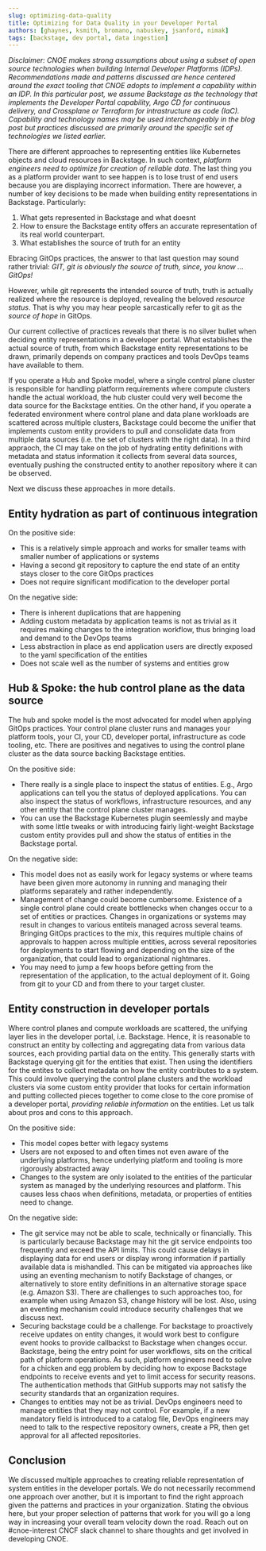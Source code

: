 ```yaml
---
slug: optimizing-data-quality
title: Optimizing for Data Quality in your Developer Portal
authors: [ghaynes, ksmith, bromano, nabuskey, jsanford, nimak]
tags: [backstage, dev portal, data ingestion]
---
```

*Disclaimer: CNOE makes strong assumptions about using a subset of open source technologies when building Internal Developer Platforms (IDPs). Recommendations made and patterns discussed are hence centered around the exact tooling that CNOE adopts to implement a capability within an IDP. In this particular post, we assume Backstage as the technology that implements the Developer Portal capability, Argo CD for continuous delivery, and Crossplane or Terraform for intrastructure as code (IaC). Capability and technology names may be used interchangeably in the blog post but practices discussed are primarily around the specific set of technologies we listed earlier.*

There are different approaches to representing entities like Kubernetes objects and cloud resources in Backstage. In such context, *platform engineers need to optimize for creation of reliable data*. The last thing you as a platform provider want to see happen is to lose trust of end users because you are displaying incorrect information. There are however, a number of key decisions to be made when building entity representations in Backstage. Particularly:

1. What gets represented in Backstage and what doesnt
2. How to ensure the Backstage entity offers an accurate representation of its real world counterpart.
3. What establishes the source of truth for an entity

Ebracing GitOps practices, the answer to that last question may sound rather trivial: *GIT, git is obviously the source of truth, since, you know ... GitOps!*

However, while git represents the intended source of truth, truth is actually realized where the resource is deployed, revealing the beloved *resource status*. That is why you may hear people sarcastically refer to git as the *source of hope* in GitOps.

Our current collective of practices reveals that there is no silver bullet when deciding entity representations in a developer portal. What establishes the actual source of truth, from which Backstage entity representations to be drawn, primarily depends on company practices and tools DevOps teams have available to them.

If you operate a Hub and Spoke model, where a single control plane cluster is responsible for handling platform requirements where compute clusters handle the actual workload, the hub cluster could very well become the data source for the Backstage entities. On the other hand, if you operate a federated environment where control plane and data plane workloads are scattered across multiple clusters, Backstage could become the unifier that implements custom entity providers to pull and consolidate data from multiple data sources (i.e. the set of clusters with the right data). In a third appraoch, the CI may take on the job of hydrating entity definitions with metadata and status information it collects from several data sources, eventually pushing the constructed entity to another repository where it can be observed.

Next we discuss these approaches in more details.

## Entity hydration as part of continuous integration

On the positive side:

* This is a relatively simple approach and works for smaller teams with smaller number of applications or systems
* Having a second git repository to capture the end state of an entity stays closer to the core GitOps practices
* Does not require significant modification to the developer portal

On the negative side:

* There is inherent duplications that are happening
* Adding custom metadata by application teams is not as trivial as it requires making changes to the integration workflow, thus bringing load and demand to the DevOps teams
* Less abstraction in place as end application users are directly exposed to the yaml specification of the entities
* Does not scale well as the number of systems and entities grow

## Hub & Spoke: the hub control plane as the data source

The hub and spoke model is the most advocated for model when applying GitOps practices. Your control plane cluster runs and manages your platform tools, your CI, your CD, developer portal, infrastructure as code tooling, etc. There are positives and negatives to using the control plane cluster as the data source backing Backstage entities.

On the positive side:

* There really is a single place to inspect the status of entities. E.g., Argo applications can tell you the status of deployed applications. You can also inspect the status of workflows, infrastructure resources, and any other entity that the control plane cluster manages.
* You can use the Backstage Kubernetes plugin seemlessly and maybe with some little tweaks or with introducing fairly light-weight Backstage custom entity provides pull and show the status of entities in the Backstage portal.

On the negative side:

* This model does not as easily work for legacy systems or where teams have been given more autonomy in running and managing their platforms separately and rather independently.
* Management of change could become cumbersome. Existence of a single control plane could create bottlenecks when changes occur to a set of entities or practices. Changes in organizations or systems may result in changes to various entiteis managed across several teams. Bringing GitOps practices to the mix, this requires multiple chains of approvals to happen across multiple entities, across several repositories for deployments to start flowing and depending on the size of the organization, that could lead to organizational nightmares.
* You may need to jump a few hoops before getting from the representation of the application, to the actual deployment of it. Going from git to your CD and from there to your target cluster.

## Entity construction in developer portals

Where control planes and compute workloads are scattered, the unifying layer lies in the developer portal, i.e. Backstage. Hence, it is reasonable to construct an entity by collecting and aggregating data from various data sources, each providing partial data on the entity. This generally starts with Backstage querying git for the entities that exist. Then using the identifiers for the entites to collect metadata on how the entity contributes to a system. This could involve querying the control plane clusters and the workload clusters via some custom entity provider that looks for certain information and putting collected pieces together to come close to the core promise of a developer portal, *providing reliable information* on the entities. Let us talk about pros and cons to this approach.

On the positive side:

* This model copes better with legacy systems
* Users are not exposed to and often times not even aware of the underlying platforms, hence underlying platform and tooling is more rigorously abstracted away
* Changes to the system are only isolated to the entities of the particular system as managed by the underlying resources and platform. This causes less chaos when definitions, metadata, or properties of entities need to change.

On the negative side:

* The git service may not be able to scale, technically or financially.  This is particularly because Backstage may hit the git service endpoints too frequently and exceed the API limits. This could cause delays in displaying data for end users or display wrong information if partially available data is mishandled. This can be mitigated via approaches like using an eventing mechanism to notify Backstage of changes, or alternatively to store entity definitions in an alternative storage space (e.g. Amazon S3). There are challenges to such approaches too, for example when using Amazon S3, change history will be lost. Also, using an eventing mechanism could introduce security challenges that we discuss next.
* Securing backstage could be a challenge. For backstage to proactively receive updates on entity changes, it would work best to configure event hooks to provide callbackst to Backstage when changes occur. Backstage, being the entry point for user workflows, sits on the critical path of platform operations. As such, platform engineers need to solve for a chicken and egg problem by deciding how to expose Backstage endpoints to receive events and yet to limit access for security reasons. The authentication methods that GitHub supports may not satisfy the security standards that an organization requires.
* Changes to entities may not be as trivial. DevOps engineers need to manage entities that they may not control. For example, if a new mandatory field is introduced to a catalog file, DevOps engineers may need to talk to the respective repository owners, create a PR, then get approval for all affected repositories. 

## Conclusion

We discussed multiple approaches to creating reliable representation of system entities in the developer portals. We do not necessarily recommend one approach over another, but it is important to find the right approach given the patterns and practices in your organization. Stating the obvious here, but your proper selection of patterns that work for you will go a long way in increasing your overall team velocity down the road. Reach out on #cnoe-interest CNCF slack channel to share thoughts and get involved in developing CNOE.


